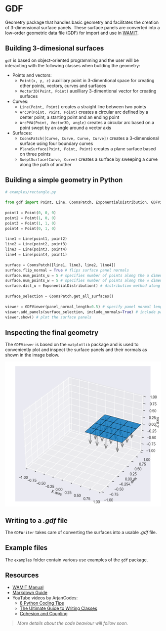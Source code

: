 # GDF

Geometry package that handles basic geometry and facilitates the creation of 3-dimensional surface panels. These surface panels are converted into a low-order geometric data file (GDF) for import and use in [WAMIT](https://www.wamit.com/).

## Building 3-dimesional surfaces

`gdf` is based on object-oriented programming and the user will be interacting with the following classes when building the geometry:

- Points and vectors:
    - `Point(x, y, z)` auxilliary point in 3-dimentional space for creating other points, vectors, curves and surfaces
    - `Vector3D(Point, Point)` auxilliary 3-dimentional vector for creating surfaces
- Curves:
    - `Line(Point, Point)` creates a straight line between two points
    - `Arc3P(Point, Point, Point)` creates a circular arc defined by a center point, a starting point and an ending point
    - `ArcPVA(Point, Vector3D, angle)` creates a circular arc based on a point swept by an angle around a vector axis
- Surfaces:
    - `CoonsPatch([Curve, Curve, Curve, Curve])` creates a 3-dimensional surface using four boundary curves
    - `PlaneSurface(Point, Point, Point)` creates a plane surface based on three points
    - `SweptSurface(Curve, Curve)` creates a surface by sweeping a curve along the path of another

## Building a simple geometry in Python

```Python
# examples/rectangle.py

from gdf import Point, Line, CoonsPatch, ExponentialDistribution, GDFViewer

point1 = Point(0, 0, 0)
point2 = Point(1, 0, 0)
point3 = Point(1, 1, 0)
point4 = Point(0, 1, 0)

line1 = Line(point1, point2)
line2 = Line(point2, point3)
line3 = Line(point3, point4)
line4 = Line(point4, point1)

surface = CoonsPatch([line1, line3, line2, line4])
surface.flip_normal = True # flips surface panel normals
surface.num_points_u = 5 # specifies number of points along the u dimension
surface.num_points_w = 5 # specifies number of points along the w dimension
surface.dist_u = ExponentialDistribution() # distribution method along the u dimension

surface_selection = CoonsPatch.get_all_surfaces()

viewer = GDFViewer(panel_normal_length=0.5) # specify panel normal length for visualization
viewer.add_panels(surface_selection, include_normals=True) # include panel normals
viewer.show() # plot the surface panels
```

## Inspecting the final geometry

The `GDFViewer` is based on the `matplotlib` package and is used to conveniently plot and inspect the surface panels and their normals as shown in the image below.

![](/images/rectangle.png "Visualization of rectangle surface panels using GDFViewer")

## Writing to a *.gdf* file

The `GDFWriter` takes care of converting the surfaces into a usable *.gdf* file.

## Example files

The `examples` folder contain various use examples of the `gdf` package.

## Resources

- [WAMIT Manual](https://www.wamit.com/manual7.x/v75_manual.pdf)
- [Markdown Guide](https://www.markdownguide.org/basic-syntax/)
- YouTube videos by ArjanCodes:
    - [8 Python Coding Tips](https://www.youtube.com/watch?v=woIkysZytSs)
    - [The Ultimate Guide to Writing Classes](https://www.youtube.com/watch?v=lX9UQp2NwTk)
    - [Cohesion and Coupling](https://www.youtube.com/watch?v=eiDyK_ofPPM)

> *More details about the code beaviour will follow soon.*
